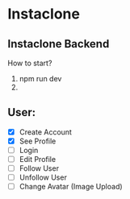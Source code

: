 # Instaclone

## Instaclone Backend
How to start?
1. npm run dev
2. 

## User:

- [x] Create Account
- [x] See Profile
- [ ] Login
- [ ] Edit Profile
- [ ] Follow User
- [ ] Unfollow User
- [ ] Change Avatar (Image Upload)
